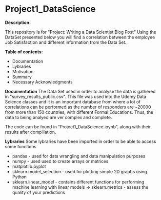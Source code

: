# Project1_DataScience

**Description:**

This repository is for "Project: Writing a Data Scientist Blog Post" 
Using the DataSet presented below you will find a correlation between the employee Job Satisfaction and different information from the Data Set.

**Table of contents:**
- Documentation
- Lybraries
- Motivation
- Summary
- Necessary Acknowledgments

**Documentation**
The Data Set used in order to analyse the data is gathered in "survey_results_public.csv". This file was used into the Udemy Data Science classes and it is an important database from where a lot of correlations can be performed as the number of responders are ~20000 from more than 150 countries, with different Formal Educations. Thus, the data to being analyed are ver complex and complete.

The code can be found in "Project1_DataScience.ipynb", along with their results after complilation.

**Lybraries**
Some lybraries have been imported in order to be able to access some functions.
- pandas - used for data wrangling and data manipulation purposes
- numpy - used used to create arrays or matrices
- matplotlib.pyplot
- sklearn.model_selection - used for plotting simple 2D graphs using Python
- sklearn.linear_model - contains different functions for performing machine learning with linear models
-> sklearn.metrics - assess the quality of your predictions
